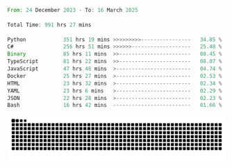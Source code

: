 <!--START_SECTION:waka-->

```rust
From: 24 December 2023 - To: 16 March 2025

Total Time: 991 hrs 27 mins

Python            351 hrs 19 mins >>>>>>>>>----------------   34.85 %
C#                256 hrs 51 mins >>>>>>-------------------   25.48 %
Binary            85 hrs 11 mins  >>-----------------------   08.45 %
TypeScript        81 hrs 22 mins  >>-----------------------   08.07 %
JavaScript        47 hrs 48 mins  >------------------------   04.74 %
Docker            25 hrs 27 mins  >------------------------   02.53 %
HTML              23 hrs 32 mins  >------------------------   02.34 %
YAML              23 hrs 6 mins   >------------------------   02.29 %
JSON              22 hrs 28 mins  >------------------------   02.23 %
Bash              16 hrs 42 mins  -------------------------   01.66 %
```

<!--END_SECTION:waka-->


<picture>
  <source media="(prefers-color-scheme: dark)" srcset="https://raw.githubusercontent.com/jeerawut97/jeerawut97/output/github-contribution-grid-snake.svg">
  <img alt="github contribution grid snake animation" src="https://raw.githubusercontent.com/jeerawut97/jeerawut97/output/github-contribution-grid-snake.svg">
</picture>
